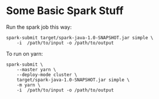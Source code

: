 # Some Basic Spark Stuff

Run the spark job this way:

```
spark-submit target/spark-java-1.0-SNAPSHOT.jar simple \
    -i  /path/to/input -o /path/to/output
```

To run on yarn:

```
spark-submit \
    --master yarn \
    --deploy-mode cluster \
    target/spark-java-1.0-SNAPSHOT.jar simple \
    -m yarn \
    -i  /path/to/input -o /path/to/output
```